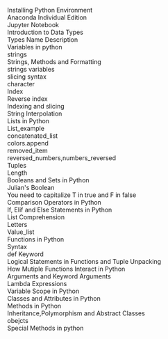 Installing Python Environment <br />
Anaconda Individual Edition <br />
Jupyter Notebook <br />
Introduction to Data Types <br />
Types Name Description  <br />
Variables in python <br />
strings <br />
Strings, Methods and Formatting <br />
strings variables <br />
slicing syntax <br />
character <br />
Index <br />
Reverse index <br />
Indexing and slicing <br /> 
String Interpolation <br />
Lists in Python <br />
List_example <br />
concatenated_list <br />
colors.append <br />
removed_item <br />
reversed_numbers,numbers_reversed <br />
Tuples <br />
Length <br />
Booleans and Sets in Python <br />
Julian's Boolean <br />
You need to capitalize T in true and F in false <br />
Comparison Operators in Python <br />
If, Elif and Else Statements in Python <br />
List Comprehension <br />
Letters <br />
Value_list <br />
Functions in Python <br />
Syntax <br />
def Keyword <br />
Logical Statements in Functions and Tuple Unpacking <br />
How Mutiple Functions Interact in Python <br />
Arguments and Keyword Arguments <br />
Lambda Expressions <br />
Variable Scope in Python <br />
Classes and Attributes in Python <br />
Methods in Python <br />
Inheritance,Polymorphism and Abstract Classes <br /> 
obejcts <br />
Special Methods in python <br />



